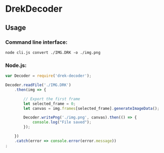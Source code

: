 # DrekDecoder

## Usage

### Command line interface:
```
node cli.js convert ./IMG.DRK -o ./img.png
```
### Node.js:
```javascript
var Decoder = require('drek-decoder');

Decoder.readFile('./IMG.DRK')
    .then(img => {

        // Export the first frame
        let selected_frame = 0;
        let canvas = img.frames[selected_frame].generateImageData();

        Decoder.writePng('./img.png', canvas).then(() => {
            console.log("File saved");
        });

    })
    .catch(error => console.error(error.message))
;
```
